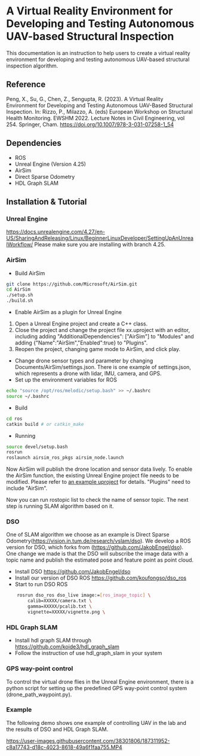 # A Virtual Reality Environment for Developing and Testing Autonomous UAV-based Structural Inspection
This documentation is an instruction to help users to create a virtual reality environment for developing and testing autonomous UAV-based structural inspection algorithm.
## Reference
Peng, X., Su, G., Chen, Z., Sengupta, R. (2023). A Virtual Reality Environment for Developing and Testing Autonomous UAV-Based Structural Inspection. In: Rizzo, P., Milazzo, A. (eds) European Workshop on Structural Health Monitoring. EWSHM 2022. Lecture Notes in Civil Engineering, vol 254. Springer, Cham. https://doi.org/10.1007/978-3-031-07258-1_54
## Dependencies
- ROS
- Unreal Engine (Version 4.25)
- AirSim
- Direct Sparse Odometry
- HDL Graph SLAM

## Installation & Tutorial
### Unreal Engine
https://docs.unrealengine.com/4.27/en-US/SharingAndReleasing/Linux/BeginnerLinuxDeveloper/SettingUpAnUnrealWorkflow/
Please make sure you are installing with branch 4.25.
### AirSim
- Build AirSim
```sh
git clone https://github.com/Microsoft/AirSim.git
cd AirSim
./setup.sh
./build.sh
```
- Enable AirSim as a plugin for Unreal Engine
1. Open a Unreal Engine project and create a C++ class.
2. Close the project and change the project file xx.uproject with an editor, including adding "AdditionalDependencies": ["AirSim"] to "Modules" and adding {"Name":"AirSim","Enabled":true} to "Plugins".
3. Reopen the project, changing game mode to AirSim, and click play.
- Change drone sensor types and parameter by changing Documents/AirSim/settings.json. There is one example of settings.json, which represents a drone with lidar, IMU, camera, and GPS.
- Set up the environment variables for ROS
```sh
echo "source /opt/ros/melodic/setup.bash" >> ~/.bashrc
source ~/.bashrc
```
- Build
```sh
cd ros
catkin build # or catkin_make
```
- Running
```sh
source devel/setup.bash
rosrun
roslaunch airsim_ros_pkgs airsim_node.launch
```
Now AirSim will publish the drone location and sensor data lively. To enable the AirSim function, the existing Unreal Engine project file needs to be modified. Please refer to [an example uproject](https://github.com/xin-peng/Virtual_reality_env_SHM/blob/main/example.uproject) for details. "Plugins" need to include "AirSim".

Now you can run rostopic list to check the name of sensor topic. The next step is running SLAM algorithm based on it.
### DSO
One of SLAM algorithm we choose as an example is Direct Sparse Odometry(https://vision.in.tum.de/research/vslam/dso). We develop a ROS version for DSO, which forks from (https://github.com/JakobEngel/dso). One change we made is that the DSO will subscribe the image data with a topic name and publish the estimated pose and feature point as point cloud.
- Install DSO https://github.com/JakobEngel/dso
- Install our version of DSO ROS https://github.com/koufongso/dso_ros
- Start to run DSO ROS 
```sh
	rosrun dso_ros dso_live image:=[ros_image_topic] \
		calib=XXXXX/camera.txt \
		gamma=XXXXX/pcalib.txt \
		vignette=XXXXX/vignette.png \
```
### HDL Graph SLAM
 - Install hdl graph SLAM through https://github.com/koide3/hdl_graph_slam
 - Follow the instruction of use hdl_graph_slam in your system
### GPS way-point control 
To control the virtual drone flies in the Unreal Engine environment, there is a python script for setting up the predefined GPS way-point control system (drone_path_waypoint.py).
### Example
The following demo shows one example of controlling UAV in the lab and the results of DSO and HDL Graph SLAM.

https://user-images.githubusercontent.com/38301806/187311952-c8a17743-d18c-4023-8618-49a6f1faa755.MP4


